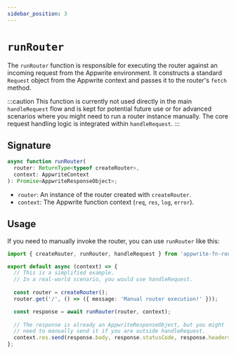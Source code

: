 ```yaml
---
sidebar_position: 3
---
```


# `runRouter`

The `runRouter` function is responsible for executing the router against an incoming request from the Appwrite environment. It constructs a standard `Request` object from the Appwrite context and passes it to the router's `fetch` method.

:::caution
This function is currently not used directly in the main `handleRequest` flow and is kept for potential future use or for advanced scenarios where you might need to run a router instance manually. The core request handling logic is integrated within `handleRequest`.
:::

## Signature

```typescript
async function runRouter(
  router: ReturnType<typeof createRouter>,
  context: AppwriteContext
): Promise<AppwriteResponseObject>;
```

-   `router`: An instance of the router created with `createRouter`.
-   `context`: The Appwrite function context (`req`, `res`, `log`, `error`).

## Usage

If you need to manually invoke the router, you can use `runRouter` like this:

```typescript
import { createRouter, runRouter, handleRequest } from 'appwrite-fn-router';

export default async (context) => {
  // This is a simplified example. 
  // In a real-world scenario, you would use handleRequest.
  
  const router = createRouter();
  router.get('/', () => ({ message: 'Manual router execution!' }));

  const response = await runRouter(router, context);
  
  // The response is already an AppwriteResponseObject, but you might
  // need to manually send it if you are outside handleRequest.
  context.res.send(response.body, response.statusCode, response.headers);
};
```
